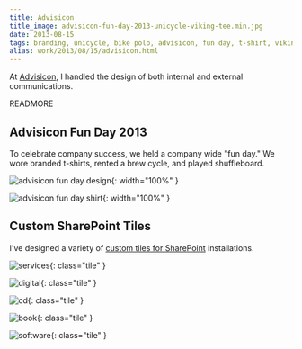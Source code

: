```yaml
---
title: Advisicon
title_image: advisicon-fun-day-2013-unicycle-viking-tee.min.jpg
date: 2013-08-15
tags: branding, unicycle, bike polo, advisicon, fun day, t-shirt, viking
alias: work/2013/08/15/advisicon.html
---
```


At [Advisicon](http://advisicon.com), I handled the design of both internal and 
external communications.

READMORE

## Advisicon Fun Day 2013

To celebrate company success, we held a company wide "fun day." We wore branded 
t-shirts, rented a brew cycle, and played shuffleboard.

![advisicon fun day design](/images/advisicon-fun-day-2013-unicycle-viking-lines.min.png){: width="100%" }

![advisicon fun day shirt](/images/advisicon-fun-day-2013-unicycle-viking-tee.min.jpg){: width="100%" }

## Custom SharePoint Tiles

I've designed a variety of [custom tiles for SharePoint][custom-tiles] installations.

<style>
.tile { background-color: #cc6666; margin-right: 10px; margin-bottom: 10px; float: left;}
</style>

![services](/images/services.png){: class="tile" }

![digital](/images/digital.png){: class="tile" }

![cd](/images/cd.png){: class="tile" }

![book](/images/book.png){: class="tile" }

![software](/images/software.png){: class="tile" }

[custom-tiles]: /blog/2014/06/04/make-your-own-custom-tiles-in-sharepoint-2013

